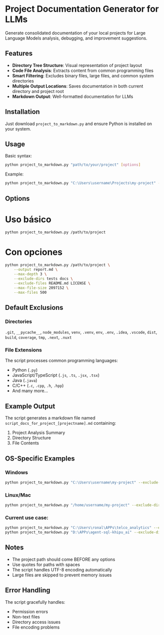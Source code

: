 # Project Documentation Generator for LLMs

Generate consolidated documentation of your local projects for Large Language Models analysis, debugging, and improvement suggestions.

## Features

- **Directory Tree Structure**: Visual representation of project layout
- **Code File Analysis**: Extracts content from common programming files
- **Smart Filtering**: Excludes binary files, large files, and common system directories
- **Multiple Output Locations**: Saves documentation in both current directory and project root
- **Markdown Output**: Well-formatted documentation for LLMs

## Installation

Just download `project_to_markdown.py` and ensure Python is installed on your system.

## Usage

Basic syntax:
```bash
python project_to_markdown.py "path/to/your/project" [options]
```

Example:
```bash
python project_to_markdown.py "C:\Users\username\Projects\my-project" --exclude-dirs ref logs
```

## Options

# Uso básico
```bash
python project_to_markdown.py /path/to/project
```

# Con opciones
```bash
python project_to_markdown.py /path/to/project \
    --output report.md \
    --max-depth 3 \
    --exclude-dirs tests docs \
    --exclude-files README.md LICENSE \
    --max-file-size 2097152 \
    --max-files 500
```

## Default Exclusions

### Directories
`.git`, `__pycache__`, `node_modules`, `venv`, `.venv`, `env`, `.env`, `.idea`, `.vscode`, `dist`, `build`, `coverage`, `tmp`, `.next`, `.nuxt`

### File Extensions
The script processes common programming languages:
- Python (`.py`)
- JavaScript/TypeScript (`.js`, `.ts`, `.jsx`, `.tsx`)
- Java (`.java`)
- C/C++ (`.c`, `.cpp`, `.h`, `.hpp`)
- And many more...

## Example Output

The script generates a markdown file named `script_docs_for_project_[projectname].md` containing:

1. Project Analysis Summary
2. Directory Structure
3. File Contents

## OS-Specific Examples

### Windows
```bash
python project_to_markdown.py "C:\Users\username\my-project" --exclude-dirs temp cache
```

### Linux/Mac
```bash
python project_to_markdown.py "/home/username/my-project" --exclude-dirs temp cache
```

### Current use case:
```bash
python project_to_markdown.py "C:\Users\ronal\APPs\telco_analytics" --exclude-dirs ref logs
python project_to_markdown.py "D:\APPs\agent-sql-khipu_ai" --exclude-dirs ref logs
```

## Notes

- The project path should come BEFORE any options
- Use quotes for paths with spaces
- The script handles UTF-8 encoding automatically
- Large files are skipped to prevent memory issues

## Error Handling

The script gracefully handles:
- Permission errors
- Non-text files
- Directory access issues
- File encoding problems